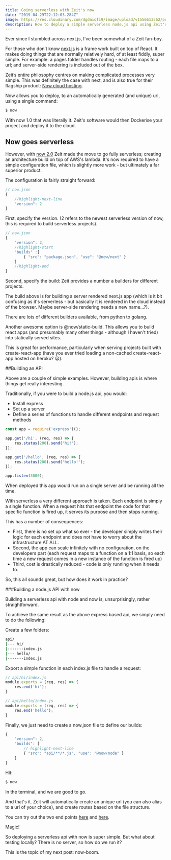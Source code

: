 ```yaml
---
title: Going serverless with Zeit's now
date: "2019-04-29T22:12:03.284Z"
image: https://res.cloudinary.com/dgdniqfi9/image/upload/v1556613562/portfolio/zeit.png
description: How to deploy a simple serverless node.js api using Zeit's now service.
---
```



Ever since I stumbled across next.js, I’ve been somewhat of a Zeit fan-boy.

For those who don’t know [next.js](https://nextjs.org) is a frame work built on top of React. It makes doing things that are normally relatively hard, of at least fiddly, super simple. For example: a pages folder handles routing - each file maps to a url; and server-side rendering is included out of the box.

Zeit’s entire philosophy centres on making complicated processes very simple. This was definitely the case with next, and is also true for their flagship product: [Now cloud hosting](https://zeit.co/).

Now allows you to deploy, to an automatically generated (and unique) url, using a single command:

```bash
$ now
```

With now 1.0 that was literally it. Zeit's software would then Dockerise your project and deploy it to the cloud.

## Now goes serverless

However, with [now 2.0](https://zeit.co/) Zeit made the move to go fully serverless; creating an architecture build on top of AWS's lambda. It's now required to have a simple configuration file, which is slightly more work - but ultimately a far superior product.

The configuration is fairly straight forward:

```javascript
// now.json
{
    //highlight-next-line
    "version": 2
}
```

First, specify the version. (2 refers to the newest serverless version of now, this is required to build serverless projects).

```javascript
// now.json
{
    "version": 2,
    //highlight-start
    "builds" :[
        { "src": "package.json", "use": "@now/next" }
    ]
    //highlight-end
}
```

Second, specify the build: Zeit provides a number a builders for different projects. 

The build above is for building a server rendered next.js app (which is it bit confusing as it's serverless - but basically it is rendered in the cloud instead of the browser. Maybe server-side rendering needs a new name...?).

There are lots of different builders available, from python to golang.

Another awesome option is @now/static-build. This allows you to build react apps (and presumably many other things - although I haven't tried) into statically served sites. 

This is great for performance, particularly when serving projects built with create-react-app (have you ever tried loading a non-cached create-react-app hosted on heroku? 😦).

##Building an API

Above are a couple of simple examples. However, building apis is where things get really interesting.

Traditionally, if you were to build a node.js api, you would: 
* Install express
* Set up a server
* Define a series of functions to handle different endpoints and request methods

```javascript
const app = require('express')();

app.get('/hi', (req, res) => {
    res.status(200).send('hi!');
});

app.get('/hello', (req, res) => {
    res.status(200).send('hello!');
});

app.listen(3000);
```

When deployed this app would run on a single server and be running all the time.

With serverless a very different approach is taken. Each endpoint is simply a single function. When a request hits that endpoint the code for that specific function is fired up, it serves its purpose and then stops running.

This has a number of consequences:
* First, there is no set up what so ever - the developer simply writes their logic for each endpoint and does not have to worry about the infrastructure AT ALL.
* Second, the app can scale infinitely with no configuration, on the developers part (each request maps to a function on a 1:1 basis, so each time a new request comes in a new instance of the function is fired up)
* Third, cost is drastically reduced - code is only running when it needs to.

So, this all sounds great, but how does it work in practice?

###Building a node.js API with now

Building a serverless api with node and now is, unsurprisingly, rather straightforward.

To achieve the same result as the above express based api, we simply need to do the following:

Create a few folders:

```bash
api/
|--- hi/
|-------index.js
|--- hello/
|-------index.js
```

Export a simple function in each index.js file to handle a request:

```javascript
// api/hi/index.js
module.exports = (req, res) => {
    res.end('hi');
}
```

```javascript
// api/hello/index.js
module.exports = (req, res) => {
    res.end('hello');
}
```

Finally, we just need to create a now.json file to define our builds:

```javascript
{
    "version": 2,
    "builds": [
        // highlight-next-line
        { "src": "api/**/*.js", "use": "@now/node" }
    ]
}
```

Hit:

```bash
$ now
```

In the terminal, and we are good to go.

And that's it. Zeit will automatically create an unique url (you can also alias to a url of your choice), and create routes based on the file structure.

You can try out the two end points [here](https://ns.matts.now.sh/api/hi) and [here](https://ns.matts.now.sh/api/hello).

Magic!

So deploying a serverless api with now is super simple. But what about testing locally? There is no server, so how do we run it?

This is the topic of my next post: now-boom.